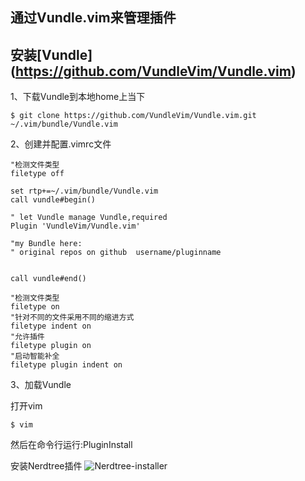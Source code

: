 ## 通过Vundle.vim来管理插件 

## 安装[Vundle] (https://github.com/VundleVim/Vundle.vim)

1、下载Vundle到本地home上当下

`$ git clone https://github.com/VundleVim/Vundle.vim.git ~/.vim/bundle/Vundle.vim`

2、创建并配置.vimrc文件

```
"检测文件类型
filetype off 

set rtp+=~/.vim/bundle/Vundle.vim
call vundle#begin()

" let Vundle manage Vundle,required
Plugin 'VundleVim/Vundle.vim'

"my Bundle here:
" original repos on github  username/pluginname


call vundle#end()

"检测文件类型
filetype on
"针对不同的文件采用不同的缩进方式
filetype indent on
"允许插件
filetype plugin on
"启动智能补全
filetype plugin indent on
```

3、加载Vundle

打开vim

```
$ vim
```

然后在命令行运行:PluginInstall


安装Nerdtree插件
![Nerdtree-installer](https://photo.tuchong.com/1294940/f/14374447.webp)



